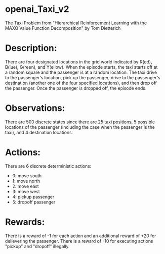 # openai_Taxi_v2
The Taxi Problem     from "Hierarchical Reinforcement Learning with the MAXQ Value Function Decomposition"     by Tom Dietterich     
# Description:     
There are four designated locations in the grid world indicated by R(ed), B(lue), G(reen), and Y(ellow). When the episode starts, the taxi starts off at a random square and the passenger is at a random location. The taxi drive to the passenger's location, pick up the passenger, drive to the passenger's destination (another one of the four specified locations), and then drop off the passenger. Once the passenger is dropped off, the episode ends.
# Observations: 
There are 500 discrete states since there are 25 taxi positions, 5 possible locations of the passenger (including the case when the passenger is the taxi), and 4 destination locations. 
    
# Actions: 
There are 6 discrete deterministic actions:
 - 0: move south
 - 1: move north
 - 2: move east 
 - 3: move west 
 - 4: pickup passenger
 - 5: dropoff passenger
    
 # Rewards: 
There is a reward of -1 for each action and an additional reward of +20 for delievering the passenger. There is a reward of -10 for executing actions "pickup" and "dropoff" illegally.
    
